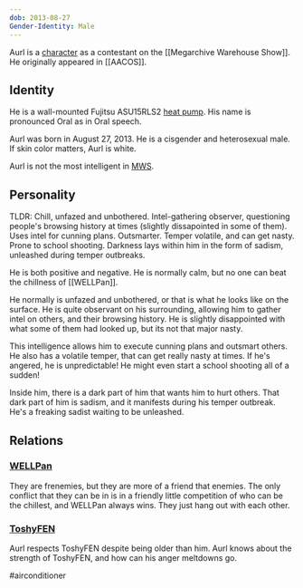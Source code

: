 ```yaml
---
dob: 2013-08-27
Gender-Identity: Male
---
```

Aurl is a [character](Characters.md) as a contestant on the [[Megarchive Warehouse Show]]. He originally appeared in [[AACOS]].

## Identity

He is a wall-mounted Fujitsu ASU15RLS2 [heat pump](Air%20Conditioners.md). His name is pronounced Oral as in Oral speech.

Aurl was born in August 27, 2013. He is a cisgender and heterosexual male.  
If skin color matters, Aurl is white.

Aurl is not the most intelligent in [MWS](Megarchive%20Warehouse%20Show.md).

## Personality
TLDR: Chill, unfazed and unbothered. Intel-gathering observer, questioning people's browsing history at times (slightly dissapointed in some of them). Uses intel for cunning plans. Outsmarter. Temper volatile, and can get nasty. Prone to school shooting. Darkness lays within him in the form of sadism, unleashed during temper outbreaks.

He is both positive and negative. He is normally calm, but no one can beat the chillness of [[WELLPan]].

He normally is unfazed and unbothered, or that is what he looks like on the surface. He is quite observant on his surrounding, allowing him to gather intel on others, and their browsing history. He is slightly disappointed with what some of them had looked up, but its not that major nasty.

This intelligence allows him to execute cunning plans and outsmart others. He also has a volatile temper, that can get really nasty at times. If he's angered, he is unpredictable! He might even start a school shooting all of a sudden!

Inside him, there is a dark part of him that wants him to hurt others. That dark part of him is sadism, and it manifests during his temper outbreak. He's a freaking sadist waiting to be unleashed.

## Relations

### [WELLPan](WELLPan.md)

They are frenemies, but they are more of a friend that enemies. The only conflict that they can be in is in a friendly little competition of who can be the chillest, and WELLPan always wins. They just hang out with each other.

### [ToshyFEN](ToshyFEN.md)
Aurl respects ToshyFEN despite being older than him. Aurl knows about the strength of ToshyFEN, and how can his anger meltdowns go.


#airconditioner